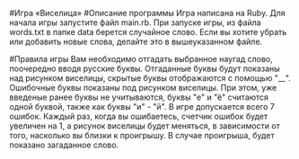 #Игра «Виселица»
#Описание программы
Игра написана на Ruby. Для начала игры запустите файл main.rb.
При запуске игры, из файла words.txt в папке data берется случайное слово. Если вы хотите убрать или добавить новые слова, делайте это в вышеуказанном файле.

#Правила игры
 Вам необходимо отгадать выбранное наугад слово, поочередно вводя русские буквы. Отгаданные буквы будут показаны над рисунком виселицы, скрытые буквы отображаются с помощью "__". Ошибочные буквы показаны под рисунком виселицы. При этом, уже введеные ранее буквы не учитываются, буквы "е" и "ё" считаются одной буквой, также как буквы "и" - "й". В игре допускается всего 7 ошибок. Каждый раз, когда вы ошибаетесь, счетчик ошибок будет увеличен на 1, а рисунок виселицы будет меняться, в зависимости от того, насколько вы близки к проигрышу. В случае проигрыша, будет показано загаданное слово.
